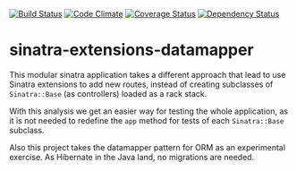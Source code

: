 [![Build Status](https://travis-ci.org/dsaenztagarro/bestiary-service.png)](https://travis-ci.org/dsaenztagarro/bestiary-service)
[![Code Climate](https://codeclimate.com/github/dsaenztagarro/bestiary-service/badges/gpa.svg)](https://codeclimate.com/github/dsaenztagarro/bestiary-service)
[![Coverage Status](https://coveralls.io/repos/dsaenztagarro/bestiary-service/badge.png?branch=master)](https://coveralls.io/r/dsaenztagarro/bestiary-service?branch=master)
[![Dependency Status](https://gemnasium.com/dsaenztagarro/bestiary-service.svg)](https://gemnasium.com/dsaenztagarro/bestiary-service)

# sinatra-extensions-datamapper

This modular sinatra application takes a different approach that lead to use 
Sinatra extensions to add new routes, instead of creating subclasses of 
`Sinatra::Base` (as controllers) loaded as a rack stack.

With this analysis we get an easier way for testing the whole application, as
it is not needed to redefine the `app` method for tests of each `Sinatra::Base`
subclass.

Also this project takes the datamapper pattern for ORM as an experimental 
exercise. As Hibernate in the Java land, no migrations are needed.